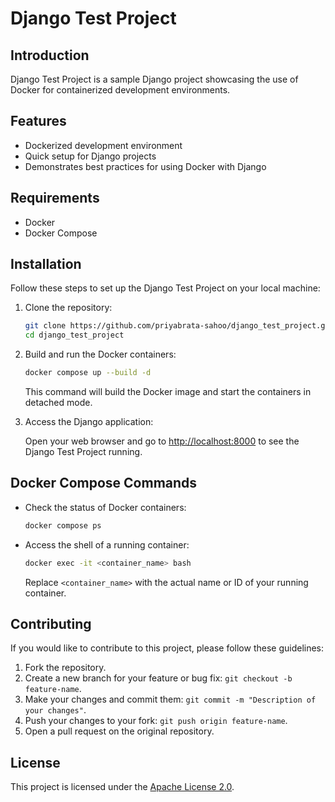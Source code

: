 # Django Test Project

## Introduction

Django Test Project is a sample Django project showcasing the use of Docker for containerized development environments.

## Features

- Dockerized development environment
- Quick setup for Django projects
- Demonstrates best practices for using Docker with Django

## Requirements

- Docker
- Docker Compose

## Installation

Follow these steps to set up the Django Test Project on your local machine:

1. Clone the repository:

    ```bash
    git clone https://github.com/priyabrata-sahoo/django_test_project.git
    cd django_test_project
    ```

2. Build and run the Docker containers:

    ```bash
    docker compose up --build -d
    ```

    This command will build the Docker image and start the containers in detached mode.

3. Access the Django application:

    Open your web browser and go to [http://localhost:8000](http://localhost:8000) to see the Django Test Project running.

## Docker Compose Commands

- Check the status of Docker containers:

    ```bash
    docker compose ps
    ```

- Access the shell of a running container:

    ```bash
    docker exec -it <container_name> bash
    ```

    Replace `<container_name>` with the actual name or ID of your running container.

## Contributing

If you would like to contribute to this project, please follow these guidelines:

1. Fork the repository.
2. Create a new branch for your feature or bug fix: `git checkout -b feature-name`.
3. Make your changes and commit them: `git commit -m "Description of your changes"`.
4. Push your changes to your fork: `git push origin feature-name`.
5. Open a pull request on the original repository.

## License

This project is licensed under the [Apache License 2.0](LICENSE).
